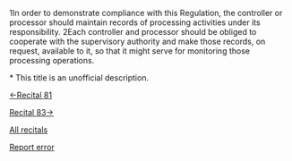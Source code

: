 
1In order to demonstrate compliance with this Regulation, the controller or processor should maintain records of processing activities under its responsibility. 2Each controller and processor should be obliged to cooperate with the supervisory authority and make those records, on request, available to it, so that it might serve for monitoring those processing operations.


\* This title is an unofficial description.




[←Recital 81](https://gdpr-info.eu/recitals/no-81/ "81 - The Use of Processors")


[Recital 83→](https://gdpr-info.eu/recitals/no-83/ "83 - Security of Processing")


[All recitals](https://gdpr-info.eu/recitals/)

[Report error](https://gdpr-info.eu/gf/?TB_iframe=true&height=306 "Your message")

